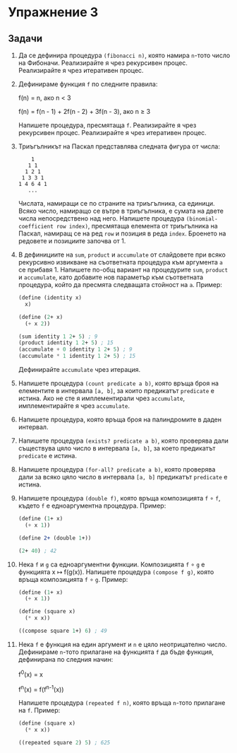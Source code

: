 Упражнение 3
============

Задачи
------

1. Да се дефинира процедура `(fibonacci n)`, която намира `n`-тото число на
Фибоначи. Реализирайте я чрез рекурсивен процес. Реализирайте я чрез итеративен
процес.

2. Дефинираме функция `f` по следните правила:

   f(n) = n, ако n < 3

   f(n) = f(n - 1) + 2f(n - 2) + 3f(n - 3), ако n ≥ 3

   Напишете процедура, пресмятаща `f`. Реализирайте я чрез рекурсивен процес.
Реализирайте я чрез итеративен процес.

3. Триъгълникът на Паскал представлява следната фигура от числа:

   ```
       1
      1 1
     1 2 1
    1 3 3 1
   1 4 6 4 1
      ...
   ```

   Числата, намиращи се по страните на триъгълника, са единици. Всяко число,
намиращо се вътре в триъгълника, е сумата на двете числа непосредствено над
него. Напишете процедура `(binomial-coefficient row index)`, пресмятаща елемента
от триъгълника на Паскал, намиращ се на ред `row` и позиция в реда `index`.
Броенето на редовете и позициите започва от 1.

4. В дефинициите на `sum`, `product` и `accumulate` от слайдовете при всяко
рекурсивно извикване на съответната процедура към аргумента `a` се прибавя 1.
Напишете по-общ вариант на процедурите `sum`, `product` и `accumulate`, като
добавите нов параметър към съответната процедура, който да пресмята следващата
стойност на `a`. Пример:

   ```scheme
   (define (identity x)
     x)

   (define (2+ x)
     (+ x 2))

   (sum identity 1 2+ 5) ; 9
   (product identity 1 2+ 5) ; 15
   (accumulate + 0 identity 1 2+ 5) ; 9
   (accumulate * 1 identity 1 2+ 5) ; 15
   ```

   Дефинирайте `accumulate` чрез итерация.

5. Напишете процедура `(count predicate a b)`, която връща броя на елементите в
интервала `[a, b]`, за които предикатът `predicate` е истина. Ако не сте я
имплементирали чрез `accumulate`, имплементирайте я чрез `accumulate`.

6. Напишете процедура, която връща броя на палиндромите в даден интервал.

7. Напишете процедура `(exists? predicate a b)`, която проверява дали съществува
цяло число в интервала `[a, b]`, за което предикатът `predicate` е истина.

8. Напишете процедура `(for-all? predicate a b)`, която проверява дали за всяко
цяло число в интервала `[a, b]` предикатът `predicate` е истина.

9. Напишете процедура `(double f)`, която връща композицията `f` ∘ `f`, където
`f` е едноаргументна процедура. Пример:

   ```scheme
   (define (1+ x)
     (+ x 1))

   (define 2+ (double 1+))

   (2+ 40) ; 42
   ```

10. Нека `f` и `g` са едноаргументни функции. Композицията `f` ∘ `g` е функцията
x ↦ f(g(x)). Напишете процедура `(compose f g)`, която връща композицията `f` ∘
`g`. Пример:

    ```scheme
    (define (1+ x)
      (+ x 1))

    (define (square x)
      (* x x))

    ((compose square 1+) 6) ; 49
    ```

11. Нека `f` е функция на един аргумент и `n` е цяло неотрицателно число.
Дефинираме `n`-тото прилагане на функцията `f` да бъде функция, дефинирана по
следния начин:

    f<sup>0</sup>(x) = x

    f<sup>n</sup>(x) = f(f<sup>n-1</sup>(x))

    Напишете процедура `(repeated f n)`, която връща `n`-тото прилагане на `f`.
Пример:

    ```scheme
    (define (square x)
      (* x x))

    ((repeated square 2) 5) ; 625
    ```
